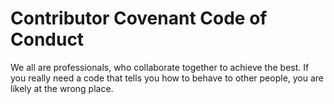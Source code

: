 # Contributor Covenant Code of Conduct

We all are professionals, who collaborate together to achieve the best.
If you really need a code that tells you how to behave to other people, you are likely at the wrong place.